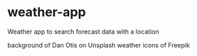 # weather-app

Weather app to search forecast data with a location

background of Dan Otis on Unsplash
weather icons of Freepik

